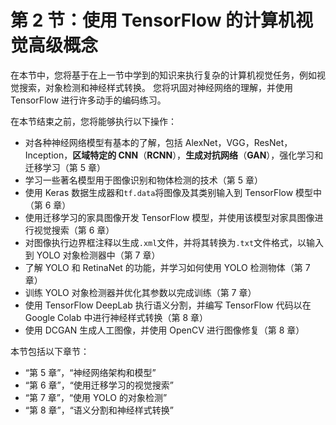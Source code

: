 # 第 2 节：使用 TensorFlow 的计算机视觉高级概念

在本节中，您将基于在上一节中学到的知识来执行复杂的计算机视觉任务，例如视觉搜索，对象检测和神经样式转换。 您将巩固对神经网络的理解，并使用 TensorFlow 进行许多动手的编码练习。

在本节结束之前，您将能够执行以下操作：

*   对各种神经网络模型有基本的了解，包括 AlexNet，VGG，ResNet，Inception，**区域特定的 CNN**（**RCNN**），**生成对抗网络**（**GAN**），强化学习和迁移学习（第 5 章）
*   学习一些著名模型用于图像识别和物体检测的技术（第 5 章）
*   使用 Keras 数据生成器和`tf.data`将图像及其类别输入到 TensorFlow 模型中（第 6 章）
*   使用迁移学习的家具图像开发 TensorFlow 模型，并使用该模型对家具图像进行视觉搜索（第 6 章）
*   对图像执行边界框注释以生成`.xml`文件，并将其转换为`.txt`文件格式，以输入到 YOLO 对象检测器中（第 7 章）
*   了解 YOLO 和 RetinaNet 的功能，并学习如何使用 YOLO 检测物体（第 7 章）
*   训练 YOLO 对象检测器并优化其参数以完成训练（第 7 章）
*   使用 TensorFlow DeepLab 执行语义分割，并编写 TensorFlow 代码以在 Google Colab 中进行神经样式转换（第 8 章）
*   使用 DCGAN 生成人工图像，并使用 OpenCV 进行图像修复（第 8 章）

本节包括以下章节：

*   “第 5 章”，“神经网络架构和模型”
*   “第 6 章”，“使用迁移学习的视觉搜索”
*   “第 7 章”，“使用 YOLO 的对象检测”
*   “第 8 章”，“语义分割和神经样式转换”